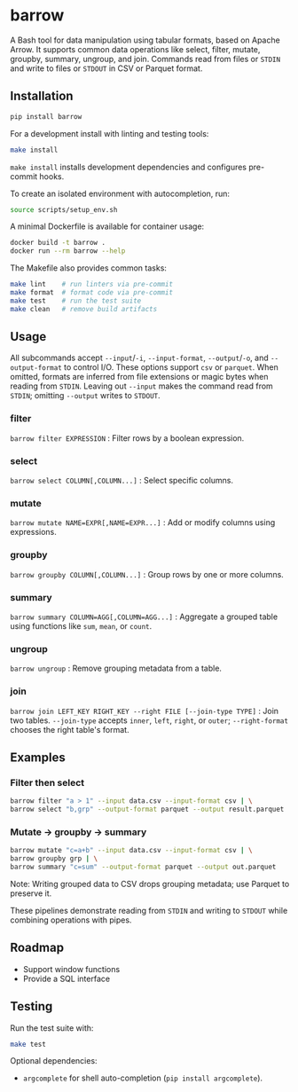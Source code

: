 # barrow
A Bash tool for data manipulation using tabular formats, based on Apache Arrow.
It supports common data operations like select, filter, mutate, groupby, summary, ungroup, and join.
Commands read from files or `STDIN` and write to files or `STDOUT` in CSV or Parquet format.

## Installation
```bash
pip install barrow
```

For a development install with linting and testing tools:

```bash
make install
```

`make install` installs development dependencies and configures pre-commit hooks.

To create an isolated environment with autocompletion, run:
```bash
source scripts/setup_env.sh
```
A minimal Dockerfile is available for container usage:
```bash
docker build -t barrow .
docker run --rm barrow --help
```

The Makefile also provides common tasks:

```bash
make lint    # run linters via pre-commit
make format  # format code via pre-commit
make test    # run the test suite
make clean   # remove build artifacts
```

## Usage
All subcommands accept `--input`/`-i`, `--input-format`, `--output`/`-o`, and `--output-format` to control I/O. These options support `csv` or `parquet`. When omitted, formats are inferred from file extensions or magic bytes when reading from `STDIN`. Leaving out `--input` makes the command read from `STDIN`; omitting `--output` writes to `STDOUT`.

### filter
`barrow filter EXPRESSION`
: Filter rows by a boolean expression.

### select
`barrow select COLUMN[,COLUMN...]`
: Select specific columns.

### mutate
`barrow mutate NAME=EXPR[,NAME=EXPR...]`
: Add or modify columns using expressions.

### groupby
`barrow groupby COLUMN[,COLUMN...]`
: Group rows by one or more columns.

### summary
`barrow summary COLUMN=AGG[,COLUMN=AGG...]`
: Aggregate a grouped table using functions like `sum`, `mean`, or `count`.

### ungroup
`barrow ungroup`
: Remove grouping metadata from a table.

### join
`barrow join LEFT_KEY RIGHT_KEY --right FILE [--join-type TYPE]`
: Join two tables. `--join-type` accepts `inner`, `left`, `right`, or `outer`; `--right-format` chooses the right table's format.

## Examples
### Filter then select
```bash
barrow filter "a > 1" --input data.csv --input-format csv | \
barrow select "b,grp" --output-format parquet --output result.parquet
```

### Mutate → groupby → summary
```bash
barrow mutate "c=a+b" --input data.csv --input-format csv | \
barrow groupby grp | \
barrow summary "c=sum" --output-format parquet --output out.parquet
```

Note: Writing grouped data to CSV drops grouping metadata; use Parquet to preserve it.

These pipelines demonstrate reading from `STDIN` and writing to `STDOUT` while combining operations with pipes.

## Roadmap
- Support window functions
- Provide a SQL interface

## Testing
Run the test suite with:

```bash
make test
```

Optional dependencies:
- `argcomplete` for shell auto-completion (`pip install argcomplete`).

